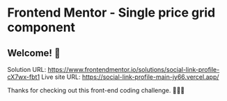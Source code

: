 # Frontend Mentor - Single price grid component


## Welcome! 👋

Solution URL: https://www.frontendmentor.io/solutions/social-link-profile-cX7wx-fbt1
Live site URL: https://social-link-profile-main-jy66.vercel.app/



Thanks for checking out this front-end coding challenge. 🚀🚀🚀
